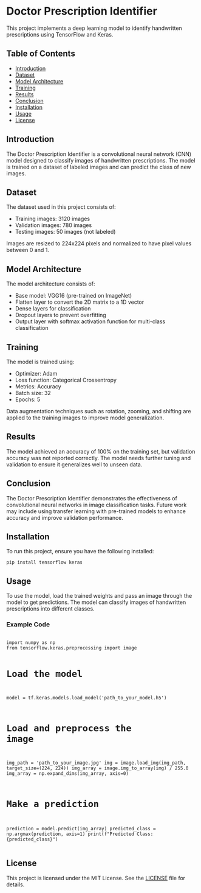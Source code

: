 <body>
  <h1>Doctor Prescription Identifier</h1>
  <p>This project implements a deep learning model to identify handwritten prescriptions using TensorFlow and Keras.</p>

  <h2>Table of Contents</h2>
  <ul>
      <li><a href="#introduction">Introduction</a></li>
      <li><a href="#dataset">Dataset</a></li>
      <li><a href="#model-architecture">Model Architecture</a></li>
      <li><a href="#training">Training</a></li>
      <li><a href="#results">Results</a></li>
      <li><a href="#conclusion">Conclusion</a></li>
      <li><a href="#installation">Installation</a></li>
      <li><a href="#usage">Usage</a></li>
      <li><a href="#license">License</a></li>
  </ul>

  <h2 id="introduction">Introduction</h2>
  <p>The Doctor Prescription Identifier is a convolutional neural network (CNN) model designed to classify images of handwritten prescriptions. The model is trained on a dataset of labeled images and can predict the class of new images.</p>

  <h2 id="dataset">Dataset</h2>
  <p>The dataset used in this project consists of:</p>
  <ul>
      <li>Training images: 3120 images</li>
      <li>Validation images: 780 images</li>
      <li>Testing images: 50 images (not labeled)</li>
  </ul>
  <p>Images are resized to 224x224 pixels and normalized to have pixel values between 0 and 1.</p>

  <h2 id="model-architecture">Model Architecture</h2>
  <p>The model architecture consists of:</p>
  <ul>
      <li>Base model: VGG16 (pre-trained on ImageNet)</li>
      <li>Flatten layer to convert the 2D matrix to a 1D vector</li>
      <li>Dense layers for classification</li>
      <li>Dropout layers to prevent overfitting</li>
      <li>Output layer with softmax activation function for multi-class classification</li>
  </ul>

  <h2 id="training">Training</h2>
  <p>The model is trained using:</p>
  <ul>
      <li>Optimizer: Adam</li>
      <li>Loss function: Categorical Crossentropy</li>
      <li>Metrics: Accuracy</li>
      <li>Batch size: 32</li>
      <li>Epochs: 5</li>
  </ul>
  <p>Data augmentation techniques such as rotation, zooming, and shifting are applied to the training images to improve model generalization.</p>

  <h2 id="results">Results</h2>
  <p>The model achieved an accuracy of 100% on the training set, but validation accuracy was not reported correctly. The model needs further tuning and validation to ensure it generalizes well to unseen data.</p>

  <h2 id="conclusion">Conclusion</h2>
  <p>The Doctor Prescription Identifier demonstrates the effectiveness of convolutional neural networks in image classification tasks. Future work may include using transfer learning with pre-trained models to enhance accuracy and improve validation performance.</p>

  <h2 id="installation">Installation</h2>
  <p>To run this project, ensure you have the following installed:</p>
  <pre><code>pip install tensorflow keras</code></pre>

  <h2 id="usage">Usage</h2>
  <p>To use the model, load the trained weights and pass an image through the model to get predictions. The model can classify images of handwritten prescriptions into different classes.</p>

  <h3>Example Code</h3>
  <pre><code>
import numpy as np
from tensorflow.keras.preprocessing import image

# Load the model
model = tf.keras.models.load_model('path_to_your_model.h5')

# Load and preprocess the image
img_path = 'path_to_your_image.jpg'
img = image.load_img(img_path, target_size=(224, 224))
img_array = image.img_to_array(img) / 255.0
img_array = np.expand_dims(img_array, axis=0)

# Make a prediction
prediction = model.predict(img_array)
predicted_class = np.argmax(prediction, axis=1)
print(f"Predicted Class: {predicted_class}")
  </code></pre>

  <h2 id="license">License</h2>
  <p>This project is licensed under the MIT License. See the <a href="LICENSE">LICENSE</a> file for details.</p>
</body>
